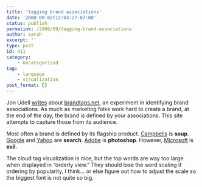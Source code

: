 ```yaml
---
title: 'tagging brand associations'
date: '2008-09-02T12:03:27-07:00'
status: publish
permalink: /2008/09/tagging-brand-associations
author: sarah
excerpt: ''
type: post
id: 411
category:
    - Uncategorized
tag:
    - language
    - visualization
post_format: []
---
```

Jon Udell [writes](http://blog.jonudell.net/2008/08/20/collective-mind-probes/) about [brandtags.net](http://blog.jonudell.net/2008/08/20/collective-mind-probes/), an experiment in identifying brand associations. As much as marketing folks work hard to create a brand, at the end of the day, the brand is defined by your associations. This site attempts to capture those from its audience.

Most often a brand is defined by its flagship product. [Campbells](http://www.brandtags.net/browselt.php?id=574) is **soup**. [Google](http://www.brandtags.net/browselt.php?id=2) and [Yahoo](http://www.brandtags.net/browselt.php?id=25) are **search**. [Adobe](http://www.brandtags.net/browselt.php?id=38) is **photoshop**. However, [Microsoft](http://www.brandtags.net/browselt.php?id=127) is **evil**.

The cloud tag visualization is nice, but the top words are way too large when displayed in “orderly view.” They should lose the word scaling if ordering by popularity, I think… or else figure out how to adjust the scale so the biggest font is not quite so big.